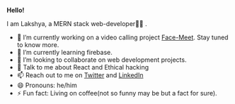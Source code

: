 **Hello!**

I am Lakshya, a MERN stack web-developer👨‍💻 .

- 🔭 I’m currently working on a video calling project [Face-Meet](https://facemeet.herokuapp.com). Stay tuned to know more.
- 🌱 I’m currently learning firebase.
- 👯 I’m looking to collaborate on web development projects.
- 💬 Talk to me about React and Ethical hacking
- 📫 Reach out to me  on [Twitter](https://twitter.com/lakshya_poddar) and [LinkedIn](https://www.linkedin.com/in/lakshya-poddar/)
- 😄 Pronouns: he/him
- ⚡  Fun fact: Living on coffee(not so funny may be but a fact for sure).
